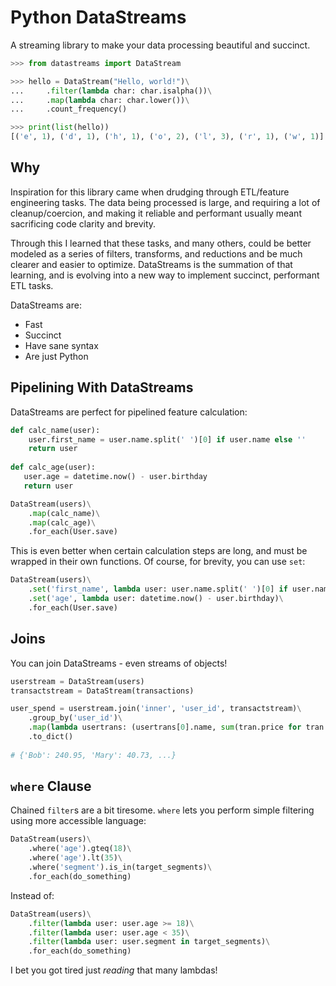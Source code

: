 # Python DataStreams

A streaming library to make your data processing beautiful and succinct.

```python
>>> from datastreams import DataStream

>>> hello = DataStream("Hello, world!")\
...     .filter(lambda char: char.isalpha())\
...     .map(lambda char: char.lower())\
...     .count_frequency()

>>> print(list(hello))
[('e', 1), ('d', 1), ('h', 1), ('o', 2), ('l', 3), ('r', 1), ('w', 1)]
```

## Why

Inspiration for this library came when drudging through ETL/feature engineering tasks.  The data being processed is large, and requiring a lot of cleanup/coercion, and making it reliable and performant usually meant sacrificing code clarity and brevity.
  
Through this I learned that these tasks, and many others, could be better modeled as a series of filters, transforms, and reductions and be much clearer and easier to optimize.  DataStreams is the summation of that learning, and is evolving into a new way to implement succinct, performant ETL tasks.

DataStreams are:

- Fast
- Succinct
- Have sane syntax
- Are just Python
  
  
## Pipelining With DataStreams

DataStreams are perfect for pipelined feature calculation:

```python
def calc_name(user):
    user.first_name = user.name.split(' ')[0] if user.name else ''
    return user
    
def calc_age(user):
   user.age = datetime.now() - user.birthday
   return user

DataStream(users)\
    .map(calc_name)\
    .map(calc_age)\
    .for_each(User.save)
```

This is even better when certain calculation steps are long, and must be wrapped in their own functions.  Of course, for brevity, you can use `set`:

```python
DataStream(users)\
    .set('first_name', lambda user: user.name.split(' ')[0] if user.name else '')\
    .set('age', lambda user: datetime.now() - user.birthday)\
    .for_each(User.save)
```

## Joins

You can join DataStreams - even streams of objects!

```python
userstream = DataStream(users)
transactstream = DataStream(transactions)

user_spend = userstream.join('inner', 'user_id', transactstream)\
    .group_by('user_id')\
    .map(lambda usertrans: (usertrans[0].name, sum(tran.price for tran in usertrans[1])))\
    .to_dict()
    
# {'Bob': 240.95, 'Mary': 40.73, ...} 
```


## `where` Clause

Chained `filter`s are a bit tiresome. `where` lets you perform simple filtering using more accessible language:
  
```python
DataStream(users)\
    .where('age').gteq(18)\
    .where('age').lt(35)\
    .where('segment').is_in(target_segments)\
    .for_each(do_something)
```

Instead of:

```python
DataStream(users)\
    .filter(lambda user: user.age >= 18)\
    .filter(lambda user: user.age < 35)\
    .filter(lambda user: user.segment in target_segments)\
    .for_each(do_something)
```

I bet you got tired just _reading_ that many lambdas!


